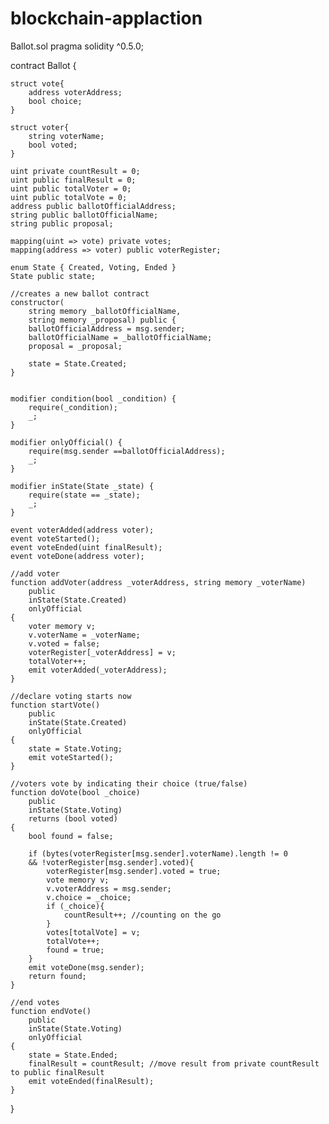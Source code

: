 # blockchain-applaction
Ballot.sol
pragma solidity ^0.5.0;

contract Ballot {

    struct vote{
        address voterAddress;
        bool choice;
    }
    
    struct voter{
        string voterName;
        bool voted;
    }

    uint private countResult = 0;
    uint public finalResult = 0;
    uint public totalVoter = 0;
    uint public totalVote = 0;
    address public ballotOfficialAddress;      
    string public ballotOfficialName;
    string public proposal;
    
    mapping(uint => vote) private votes;
    mapping(address => voter) public voterRegister;
    
    enum State { Created, Voting, Ended }
	State public state;
	
	//creates a new ballot contract
	constructor(
        string memory _ballotOfficialName,
        string memory _proposal) public {
        ballotOfficialAddress = msg.sender;
        ballotOfficialName = _ballotOfficialName;
        proposal = _proposal;
        
        state = State.Created;
    }
    
    
	modifier condition(bool _condition) {
		require(_condition);
		_;
	}

	modifier onlyOfficial() {
		require(msg.sender ==ballotOfficialAddress);
		_;
	}

	modifier inState(State _state) {
		require(state == _state);
		_;
	}

    event voterAdded(address voter);
    event voteStarted();
    event voteEnded(uint finalResult);
    event voteDone(address voter);
    
    //add voter
    function addVoter(address _voterAddress, string memory _voterName)
        public
        inState(State.Created)
        onlyOfficial
    {
        voter memory v;
        v.voterName = _voterName;
        v.voted = false;
        voterRegister[_voterAddress] = v;
        totalVoter++;
        emit voterAdded(_voterAddress);
    }

    //declare voting starts now
    function startVote()
        public
        inState(State.Created)
        onlyOfficial
    {
        state = State.Voting;     
        emit voteStarted();
    }

    //voters vote by indicating their choice (true/false)
    function doVote(bool _choice)
        public
        inState(State.Voting)
        returns (bool voted)
    {
        bool found = false;
        
        if (bytes(voterRegister[msg.sender].voterName).length != 0 
        && !voterRegister[msg.sender].voted){
            voterRegister[msg.sender].voted = true;
            vote memory v;
            v.voterAddress = msg.sender;
            v.choice = _choice;
            if (_choice){
                countResult++; //counting on the go
            }
            votes[totalVote] = v;
            totalVote++;
            found = true;
        }
        emit voteDone(msg.sender);
        return found;
    }
    
    //end votes
    function endVote()
        public
        inState(State.Voting)
        onlyOfficial
    {
        state = State.Ended;
        finalResult = countResult; //move result from private countResult to public finalResult
        emit voteEnded(finalResult);
    }
}

